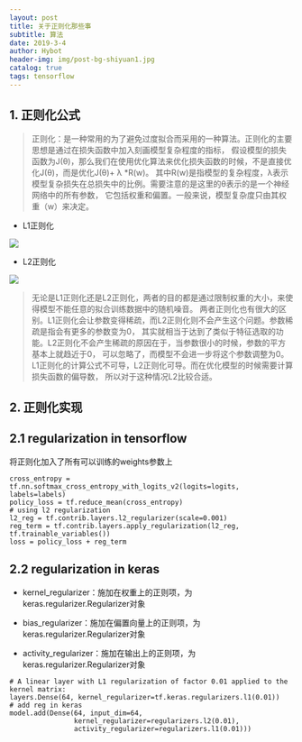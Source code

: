 ```yaml
---
layout: post 
title: 关于正则化那些事
subtitle: 算法 
date: 2019-3-4 
author: Hybot 
header-img: img/post-bg-shiyuan1.jpg 
catalog: true 
tags: tensorflow
---
```


## 1. 正则化公式

> 正则化：是一种常用的为了避免过度拟合而采用的一种算法。正则化的主要思想是通过在损失函数中加入刻画模型复杂程度的指标，
假设模型的损失函数为J(θ)，那么我们在使用优化算法来优化损失函数的时候，不是直接优化J(θ)，而是优化J(θ)+ λ *R(w)。
其中R(w)是指模型的复杂程度，λ表示模型复杂损失在总损失中的比例。需要注意的是这里的θ表示的是一个神经网络中的所有参数，
它包括权重和偏置。一般来说，模型复杂度只由其权重（w）来决定。

- L1正则化

![](https://github.com/hybug/hybug.github.io/blob/master/img/L1_reg.png?raw=true)

- L2正则化

![](https://github.com/hybug/hybug.github.io/blob/master/img/L2_reg.png?raw=true)

> 无论是L1正则化还是L2正则化，两者的目的都是通过限制权重的大小，来使得模型不能任意的拟合训练数据中的随机噪音。
两者正则化也有很大的区别。L1正则化会让参数变得稀疏，而L2正则化则不会产生这个问题。参数稀疏是指会有更多的参数变为0，
其实就相当于达到了类似于特征选取的功能。L2正则化不会产生稀疏的原因在于，当参数很小的时候，参数的平方基本上就趋近于0，
可以忽略了，而模型不会进一步将这个参数调整为0。L1正则化的计算公式不可导，L2正则化可导。而在优化模型的时候需要计算损失函数的偏导数，
所以对于这种情况L2比较合适。

## 2. 正则化实现

## 2.1 regularization in tensorflow

将正则化加入了所有可以训练的weights参数上

```
cross_entropy = tf.nn.softmax_cross_entropy_with_logits_v2(logits=logits, labels=labels)
policy_loss = tf.reduce_mean(cross_entropy)
# using l2 regularization
l2_reg = tf.contrib.layers.l2_regularizer(scale=0.001)
reg_term = tf.contrib.layers.apply_regularization(l2_reg, tf.trainable_variables())
loss = policy_loss + reg_term
```

## 2.2 regularization in keras

- kernel_regularizer：施加在权重上的正则项，为keras.regularizer.Regularizer对象

- bias_regularizer：施加在偏置向量上的正则项，为keras.regularizer.Regularizer对象

- activity_regularizer：施加在输出上的正则项，为keras.regularizer.Regularizer对象

```
# A linear layer with L1 regularization of factor 0.01 applied to the kernel matrix:
layers.Dense(64, kernel_regularizer=tf.keras.regularizers.l1(0.01))
# add reg in keras
model.add(Dense(64, input_dim=64,
                kernel_regularizer=regularizers.l2(0.01),
                activity_regularizer=regularizers.l1(0.01)))
```



